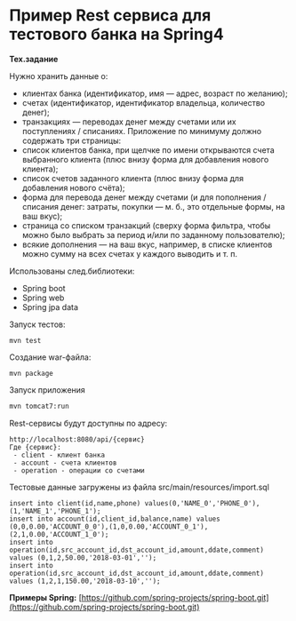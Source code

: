 # Пример Rest сервиса для тестового банка на Spring4 #

**Тех.задание**

Нужно хранить данные о:
- клиентах банка (идентификатор, имя — адрес, возраст по желанию);
- счетах (идентификатор, идентификатор владельца, количество денег);
- транзакциях — переводах денег между счетами или их поступлениях / списаниях.
Приложение по минимуму должно содержать три страницы:
- список клиентов банка, при щелчке по имени открываются счета выбранного
клиента (плюс внизу форма для добавления нового клиента);
- список счетов заданного клиента (плюс внизу форма для добавления нового счёта);
- форма для перевода денег между счетами (и для пополнения / списания денег:
затраты, покупки — м. б., это отдельные формы, на ваш вкус);
- страница со списком транзакций (сверху форма фильтра, чтобы можно было
выбрать за период и/или по заданному пользователю);
- всякие дополнения — на ваш вкус, например, в списке клиентов можно сумму на
всех счетах у каждого выводить и т. п.

Использованы след.библиотеки:
- Spring boot
- Spring web
- Spring jpa data


Запуск тестов:
```
mvn test
```

Создание war-файла:
```
mvn package
```

Запуск приложения
```bash
mvn tomcat7:run
```
Rest-сервисы будут доступны по адресу:
```
http://localhost:8080/api/{сервис}
Где {сервис}:
 - client - клиент банка
 - account - счета клиентов
 - operation - операции со счетами
```

Тестовые данные загружены из файла src/main/resources/import.sql
```sqlite-psql
insert into client(id,name,phone) values(0,'NAME_0','PHONE_0'),(1,'NAME_1','PHONE_1');
insert into account(id,client_id,balance,name) values (0,0,0.00,'ACCOUNT_0_0'),(1,0,0.00,'ACCOUNT_0_1'),(2,1,0.00,'ACCOUNT_1_0');
insert into operation(id,src_account_id,dst_account_id,amount,ddate,comment) values (0,1,2,50.00,'2018-03-01','');
insert into operation(id,src_account_id,dst_account_id,amount,ddate,comment) values (1,2,1,150.00,'2018-03-10','');
```

**Примеры Spring:**
[https://github.com/spring-projects/spring-boot.git](https://github.com/spring-projects/spring-boot.git)
